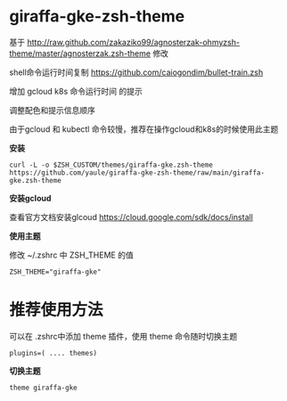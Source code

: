 # giraffa-gke-zsh-theme

基于 http://raw.github.com/zakaziko99/agnosterzak-ohmyzsh-theme/master/agnosterzak.zsh-theme 修改

shell命令运行时间复制 https://github.com/caiogondim/bullet-train.zsh

增加 gcloud k8s 命令运行时间 的提示

调整配色和提示信息顺序

由于gcloud 和 kubectl 命令较慢，推荐在操作gcloud和k8s的时候使用此主题

**安装**

`curl -L -o $ZSH_CUSTOM/themes/giraffa-gke.zsh-theme https://github.com/yaule/giraffa-gke-zsh-theme/raw/main/giraffa-gke.zsh-theme`

**安装gcloud**

查看官方文档安装glcoud  https://cloud.google.com/sdk/docs/install

**使用主题**

修改 ~/.zshrc 中 ZSH_THEME 的值

`ZSH_THEME="giraffa-gke"`

# 推荐使用方法


可以在 .zshrc中添加 theme 插件，使用 theme 命令随时切换主题

`plugins=( .... themes)`

**切换主题**

`theme giraffa-gke`

